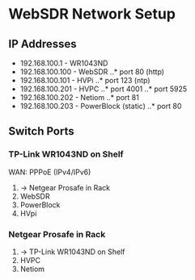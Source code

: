 WebSDR Network Setup
=============

## IP Addresses

* 192.168.100.1 - WR1043ND
* 192.168.100.100 - WebSDR
..* port 80 (http)
* 192.168.100.101 - HVPi
..* port 123 (ntp)
* 192.168.100.201 - HVPC
..* port 4001
..* port 5925
* 192.168.100.202 - Netiom
..* port 81
* 192.168.100.203 - PowerBlock (static)
..* port 80

## Switch Ports

### TP-Link WR1043ND on Shelf

WAN: PPPoE (IPv4/IPv6)

1. -> Netgear Prosafe in Rack
2. WebSDR
3. PowerBlock
4. HVpi

### Netgear Prosafe in Rack

1. -> TP-Link WR1043ND on Shelf
4. HVPC
6. Netiom
